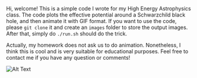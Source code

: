 Hi, welcome!
This is a simple code I wrote for my High Energy Astrophysics class.
The code plots the effective potential around a Schwarzchild black hole, and then animate it with GIF format.
If you want to use the code, please ```git clone``` it and create an ```images``` folder to store the output images.
After that, simply do ```./run.sh``` should do the trick.

Actually, my homework does not ask us to do animation. Nonetheless, I think this is cool and is very suitable for educational purposes.
Feel free to contact me if you have any question or comments!

![Alt Text](https://github.com/CFP106020008/BH_Veff/blob/main/Veff.gif)
